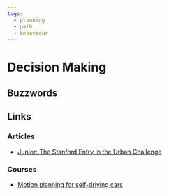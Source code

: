 ```yaml
---
tags:
  - planning
  - path
  - behaviour
---
```


# Decision Making

## Buzzwords

<Buzzword text="A*"/>
<Buzzword text="Finite State Machine"/>
<Buzzword text="Behaviour Tree"/>
<Buzzword text="Lattice Planner"/>

## Links

### Articles
- [Junior: The Stanford Entry in the Urban Challenge](http://robots.stanford.edu/papers/junior08.pdf)

### Courses
- [Motion planning for self-driving cars](https://www.coursera.org/learn/motion-planning-self-driving-cars)